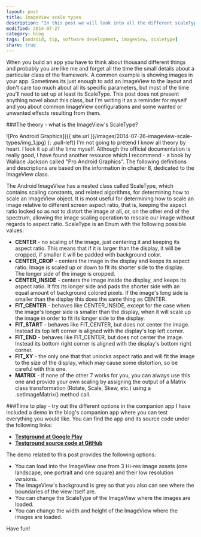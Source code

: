 ```yaml
---
layout: post
title: ImageView scale types
description: "In this post we will look into all the different scaleTypes available for the ImageView class and what they actually do."
modified: 2014-07-27
category: blog
tags: [android, tip, software development, imageview, scaletype]
share: true
---
```


When you build an app you have to think about thousand different things and probably you are like me and forget all the time the small details about a particular class of the framework. A common example is showing images in your app. Sometimes its just enough to add an ImageView to the layout and don't care too much about all its specific parameters, but most of the time you'll need to set up at least its ScaleType. This post does not present anything novel about this class, but I'm writing it as a reminder for myself and you about common ImageView configurations and some wanted or unwanted effects resulting from them.

###The theory - what is the ImageView's ScaleType?

![Pro Android Graphics]({{ site.url }}/images/2014-07-26-imageview-scale-types/img_1.jpg)
{: .pull-left}
I'm not going to pretend I know all theory by heart. I look it up all the time myself. Although the official documentation is really good, I have found another resource which I recommend - a book by Wallace Jackson called "Pro Android Graphics". The following definitions and descriptions are based on the information in chapter 8, dedicated to the ImageView class.

The Android ImageView has a nested class called ScaleType, which contains scaling constants, and related algorithms, for determining how to scale an ImageView object. It is most useful for determining how to scale an image relative to different screen aspect ratio, that is, keeping the aspect ratio locked so as not to distort the image at all, or, on the other end of the spectrum, allowing the image scaling operation to rescale our image without regards to aspect ratio. ScaleType is an Enum with the following possible values:

* **CENTER** - no scaling of the image, just centering it and keeping its aspect ratio. This means that if it is larger than the display, it will be cropped, if smaller it will be padded with background color.
* **CENTER_CROP** - centers the image in the display and keeps its aspect ratio. Image is scaled up or down to fit its shorter side to the display. The longer side of the image is cropped.
* **CENTER_INSIDE** - centers the image inside the display, and keeps its aspect ratio. It fits its longer side and pads the shorter side with an equal amount of background colored pixels. If the image's long side is smaller than the display this does the same thing as CENTER.
* **FIT_CENTER** - behaves like CENTER_INSIDE, except for the case when the image's longer side is smaller than the display, when it will scale up the image in order to fit its longer side to the display.
* **FIT_START** - behaves like FIT_CENTER, but does not center the image. Instead its top left corner is aligned with the display's top left corner.
* **FIT_END** - behaves like FIT_CENTER, but does not center the image. Instead its bottom right corner is aligned with the display's bottom right corner.
* **FIT_XY** - the only one that that unlocks aspect ratio and will fit the image to the size of the display, which may cause some distortion, so be careful with this one.
* **MATRIX** - if none of the other 7 works for you, you can always use this one and provide your own scaling by assigning the output of a Matrix class transformation (Rotate, Scale, Skew, etc.) using a .setImageMatrix() method call.

###Time to play - try out the different options in the companion app
I have included a demo in the blog's companion app where you can test everything you would like. You can find the app and its source code under the following links:

* [**Testground at Google Play**](https://play.google.com/store/apps/details?id=com.luboganev.testground)
* [**Testground source code at GitHub**](https://github.com/luboganev/testground)

The demo related to this post provides the following options:

* You can load into the ImageView one from 3 Hi-res image assets (one landscape, one portrait and one square) and their low resolution versions.
* The ImageView's background is grey so that you also can see where the boundaries of the view itself are.
* You can change the ScaleType of the ImageView where the images are loaded.
* You can change the width and height of the ImageView where the images are loaded.

Have fun!
